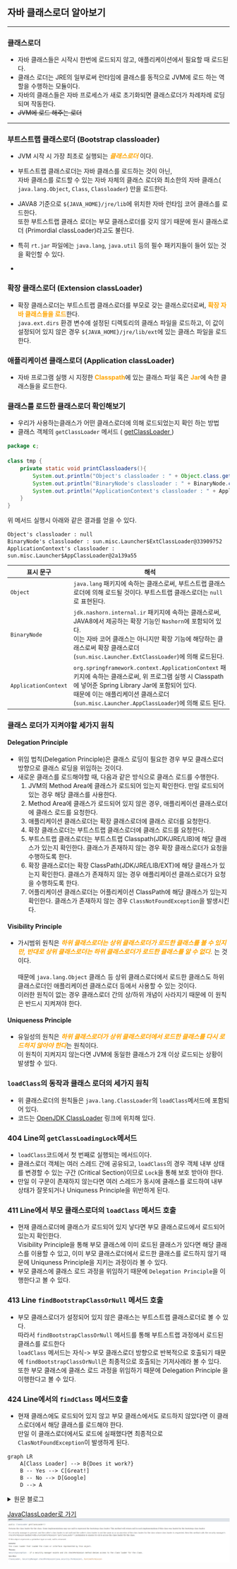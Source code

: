 <style>
 strong { color : orange}
</style>
## 자바 클래스로더 알아보기

---

### 클래스로더
- 자바 클래스들은 시작시 한번에 로드되지 않고, 애플리케이션에서 필요할 때 로드된다.
- 클래스 로더는 JRE의 일부로써 런타임에 클래스를 동적으로 JVM에 로드 하는 역할을 수행하는 모듈이다.
- 자바의 클래스들은 자바 프로세스가 새로 초기화되면 클래스로더가 차례차례 로딩되며 작동한다.
- ~~JVM에 로드 해주는 로더~~

----------------
### 부트스트랩 클래스로더 (Bootstrap classloader)
- JVM 시작 시 가장 최초로 실행되는 ***클래스로더*** 이다.
- 부트스트랩 클래스로더는 자바 클래스를 로드하는 것이 아닌,  
자바 클래스를 로드할 수 있는 자바 자체의 클래스 로더와 최소한의 자바 클래스( `java.lang.Object`, `Class`, `Classloader`) 만을 로드한다.

- JAVA8 기준으로 `${JAVA_HOME}/jre/lib`에 위치한 자바 런타임 코어 클래스를 로드한다.  
또한 부트스트랩 클래스 로더는 부모 클래스로더를 갖지 않기 때문에 원시 클래스로더 (Primordial classLoader)라고도 불린다.

- 특히 `rt.jar` 파일에는 `java.lang`, `java.util` 등의 필수 패키지들이 들어 있는 것을 확인할 수 있다.
- 
### 확장 클래스로더 (Extension classLoader)
- 확장 클래스로더는 부트스트랩 클래스로더를 부모로 갖는 클래스로더로써, **확장 자바 클래스들을 로드**한다.  
`java.ext.dirs` 환경 변수에 설정된 디렉토리의 클래스 파일을 로드하고, 이 값이 설정되어 있지 않은 경우 `${JAVA_HOME}/jre/lib/ext`에 있는 클래스 파일을 로드한다.

###  애플리케이션 클래스로더 (Application classLoader)
- 자바 프로그램 실행 시 지정한 **Classpath**에 있는 클래스 파일 혹은 **Jar**에 속한 클래스들을 로드한다.

### 클래스를 로드한 클래스로더 확인해보기
- 우리가 사용하는클래스가 어떤 클래스로더에 의해 로드되었는지 확인 하는 방법
- 클래스 객체의 `getClassLoader` 메서드 ( [getClassLoader ](https://docs.oracle.com/javase/8/docs/api/java/lang/Class.html#getClassLoader--Class)  )
```java
package c;

class tmp {
    private static void printClassloaders(){
        System.out.println("Object's classloader : " + Object.class.getClassLoader());
        System.out.println("BinaryNode's classloader : " + BinaryNode.class.getClassLoader());
        System.out.println("ApplicationContext's classloader : " + ApplicationContext.class.getClassLoader());
    }
}
```
위 메서드 실행시 아래와 같은 결과를 얻을 수 있다.
```
Object's classloader : null
BinaryNode's classloader : sun.misc.Launcher$ExtClassLoader@33909752
ApplicationContext's classloader : sun.misc.Launcher$AppClassLoader@2a139a55 
```

|표시 문구| 해석                                                                                                                                                                                 |
|--------|------------------------------------------------------------------------------------------------------------------------------------------------------------------------------------|
|`Object`| `java.lang` 패키지에 속하는 클래스로써, 부트스트랩 클래스로더에 의해 로드될 것이다. 부트스트랩 클래스로더는 `null`로 표현된다.                                                                                                    |
|`BinaryNode`| `jdk.nashorn.internal.ir` 패키지에 속하는 클래스로써, JAVA8에서 제공하는 확장 기능인 `Nashorn`에 포함되어 있다.</br>이는 자바 코어 클래스는 아니지만 확장 기능에 해당하는 클래스로써 확장 클래스로더 (`sun.misc.Launcher.ExtClassLoader`)에 의해 로드된다. |
|`ApplicationContext`|`org.springframework.context.ApplicationContext` 패키지에 속하는 클래스로써, 위 프로그램 실행 시 Classpath에 넣어준 Spring Library Jar에 포함되어 있다.</br> 때문에 이는 애플리케이션 클래스로더 (`sun.misc.Launcher.AppClassLoader`)에 의해 로드 된다.|

### 클래스 로더가 지켜야할 세가지 원칙
#### Delegation Principle
- 위임 법칙(Delegation Principle)은 클래스 로딩이 필요한 경우 부모 클래스로더 방향으로 클래스 로딩을 위임하는 것이다.
- 새로운 클래스를 로드해야할 때, 다음과 같은 방식으로 클래스 로드를 수행한다.
  1. JVM의 Method Area에 클래스가 로드되어 있는지 확인한다. 만일 로드되어 있는 경우 해당 클래스를 사용한다.
  2. Method Area에 클래스가 로드되어 있지 않은 경우, 애플리케이션 클래스로더에 클래스 로드를 요청한다.
  3. 애플리케이션 클래스로더는 확장 클래스로더에 클래스 로더를 요청한다.
  4. 확장 클래스로더는 부트스트랩 클래스로더에 클래스 로드를 요청한다.
  5. 부트스트랩 클래스로더는 부트스트랩 Classpath(JDK/JRE/LIB)에 해당 클래스가 있는지 확인한다. 클래스가 존재하지 않는 경우 확장 클래스로더가 요청을 수행하도록 한다.
  6. 확장 클래스로더는 확장 ClassPath(JDK/JRE/LIB/EXT)에 해당 클래스가 있는지 확인한다. 클래스가 존재하지 않는 경우 애플리케이션 클래스로더가 요청을 수행하도록 한다.
  7. 어플리케이션 클래스로더는 어플리케이션 ClassPath에 해당 클래스가 있는지 확인한다. 클래스가 존재하지 않는 경우 `ClassNotFoundException`을 발생시킨다.

#### Visibility Principle
- 가시범위 원칙은 ***하위 클래스로더는 상위 클래스로더가 로드한 클래스를 볼 수 있지만, 반대로 상위 클래스로더는 하위 클래스로더가 로드한 클래스를 알 수 없다.*** 는 것이다.</br></br>
때문에 `java.lang.Object` 클래스 등 상위 클래스로더에서 로드한 클래스도 하위 클래스로더인 애플리케이션 클래스로더 등에서 사용할 수 있는 것이다.  
이러한 원칙이 없는 경우 클래스로더 간의 상/하위 개념이 사라지기 때문에 이 원칙은 반드시 지켜져야 한다.

#### Uniqueness Principle
- 유일성의 원칙은 ***하위 클래스로더가 상위 클래스로더에서 로드한 클래스를 다시 로드하지 않아야 한다***는 원칙이다.</br>
이 원칙이 지켜지지 않는다면 JVM에 동일한 클래스가 2개 이상 로드되는 상황이 발생할 수 있다.

### `loadClass`의 동작과 클래스 로더의 세가지 원칙
- 위 클래스로더의 원칙들은 `java.lang.ClassLoader`의 `loadClass`메서드에 포함되어 있다.
- 코드는 [OpenJDK ClassLoader](http://hg.openjdk.java.net/jdk8/jdk8/jdk/file/687fd7c7986d/src/share/classes/java/lang/ClassLoader.java#l401) 링크에 위치해 있다.

### 404 Line의 `getClassLoadingLock`메서드
- `loadClass`코드에서 첫 번째로 실행되는 메서드이다.
- 클래스로더 객체는 여러 스레드 간에 공유되고, `loadClass`의 경우 객체 내부 상태를 변경할 수 있는 구간 (Critical Section)이므로 `Lock`을 통해 보호 받아야 한다.
- 만일 이 구문이 존재하지 않는다면 여러 스레드가 동시에 클래스를 로드하여 내부 상태가 잘못되거나 Uniquness Principle을 위반하게 된다.

### 411 Line에서 부모 클래스로더의 `loadClass` 메서드 호출
- 현재 클래스로더에 클래스가 로드되어 있지 낳다면 부모 클래스로드에서 로드되어 있는지 확인한다.</br>
Visibility Principle을 통해 부모 클래스에 이미 로드된 클래스가 있다면 해당 클래스를 이용할 수 있고, 이미 부모 클래스로더에서 로드한 클래스를 로드하지 않기 때문에 Uniquness Principle을 지키는 과정이라 볼 수 있다.
- 부모 클래스에 클래스 로드 과정을 위임하기 때문에 `Delegation Principle`을 이행한다고 볼 수 있다.

### 413 Line `findBootstrapClassOrNull` 메서드 호출
- 부모 클래스로더가 설정되어 있지 않은 클래스는 부트스트랩 클래스로더로 볼 수 있다.  
따라서 `findBootstrapClassOrNull` 메서드를 통해 부트스트랩 과정에서 로드된 클래스를 로드한다  
`loadClass` 메서드는 자식-> 부모 클래스로더 방향으로 반복적으로 호출되기 때문에 `findBootstrapClassOrNull`은 최종적으로 호출되는 기저사례라 볼 수 있다. <br>
또한 부모 클래스에 클래스 로드 과정을 위임하기 때문에 Delegation Principle 을 이행한다고 볼 수 있다.

### 424 Line에서의 `findClass` 메서드호출
- 현재 클래스에도 로드되어 있지 않고 부모 클래스에서도 로드하지 않았다면 이 클래스로더에서 해당 클래스를 로드해야 한다.</br>
만일 이 클래스로더에서도 로드에 실패했다면 최종적으로 `ClasNotFoundException`이 발생하게 된다.
```mermaid
graph LR
    A[Class Loader] --> B{Does it work?}
    B -- Yes --> C[Great!]
    B -- No --> D[Google]
    D --> A
```

<details>
<summary>원문 블로그</summary>

[leeyh0216](https://leeyh0216.github.io/posts/java_class_loader/)

</details>

[JavaClassLoader로 가기](../JAVA/추상클래스/인터페이스.md)
![JAVA API ScreenShot](img.png)
